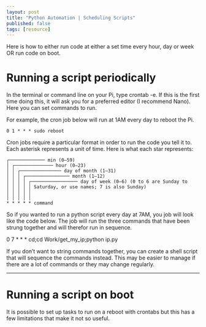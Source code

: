 ```yaml
---
layout: post
title: "Python Automation | Scheduling Scripts"
published: false
tags: [resource]
---
```


Here is how to either run code at either a set time every hour, day or week OR run code on boot.

# Running a script periodically

In the terminal or command line on your Pi, type crontab -e. If this is the first time doing this, it will ask you for a preferred editor (I recommend Nano). Here you can set commands to run.

For example, the cron job below will run at 1AM every day to reboot the Pi.

```
0 1 * * * sudo reboot
```

Cron jobs require a particular format in order to run the code you tell it to. Each asterisk represents a unit of time. Here is what each star represents:

```
┌───────────── min (0–59)
│ ┌────────────── hour (0–23)
│ │ ┌─────────────── day of month (1–31)
│ │ │ ┌──────────────── month (1–12)
│ │ │ │ ┌───────────────── day of week (0–6) (0 to 6 are Sunday to
│ │ │ │ │ Saturday, or use names; 7 is also Sunday)
│ │ │ │ │
│ │ │ │ │
* * * * * command
```

So if you wanted to run a python script every day at 7AM, you job will look like the code below. The job will run the three commands that have been strung together and will therefor run in sequence.

0 7 * * * cd;cd Work/get_my_ip;python ip.py

If you don’t want to string commands together, you can create a shell script that will sequence the commands instead. This may be easier to manage if there are a lot of commands or they may change regularly.

---

# Running a script on boot
It is possible to set up tasks to run on a reboot with crontabs but this has a few limitations that make it not so useful.